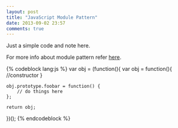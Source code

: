 ```yaml
---
layout: post
title: "JavaScript Module Pattern"
date: 2013-09-02 23:57
comments: true
---
```


Just a simple code and note here.

For more info about module pattern refer [here](http://www.adequatelygood.com/JavaScript-Module-Pattern-In-Depth.html).

{% codeblock lang:js %}
var obj = (function(){
	var obj = function(){
		//constructor
	}

	obj.prototype.foobar = function() {
		// do things here
	};

	return obj;
})();
{% endcodeblock %}
